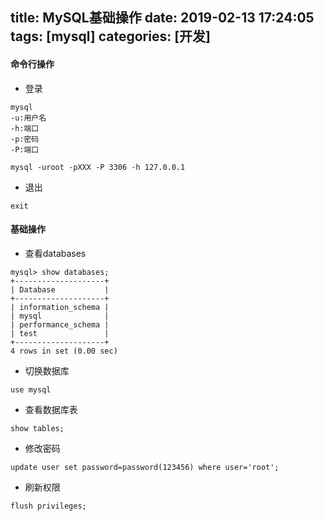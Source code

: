 title: MySQL基础操作
date: 2019-02-13 17:24:05
tags: [mysql]
categories: [开发]
---
#### 命令行操作
- 登录
```
mysql
-u:用户名
-h:端口
-p:密码
-P:端口

mysql -uroot -pXXX -P 3306 -h 127.0.0.1
```
- 退出
```
exit
```

<!--more-->

#### 基础操作
- 查看databases
```
mysql> show databases;
+--------------------+
| Database           |
+--------------------+
| information_schema |
| mysql              |
| performance_schema |
| test               |
+--------------------+
4 rows in set (0.00 sec)
```
- 切换数据库
```
use mysql
```
- 查看数据库表
```
show tables;
```
- 修改密码
```
update user set password=password(123456) where user='root';
```
- 刷新权限
```
flush privileges;
```
